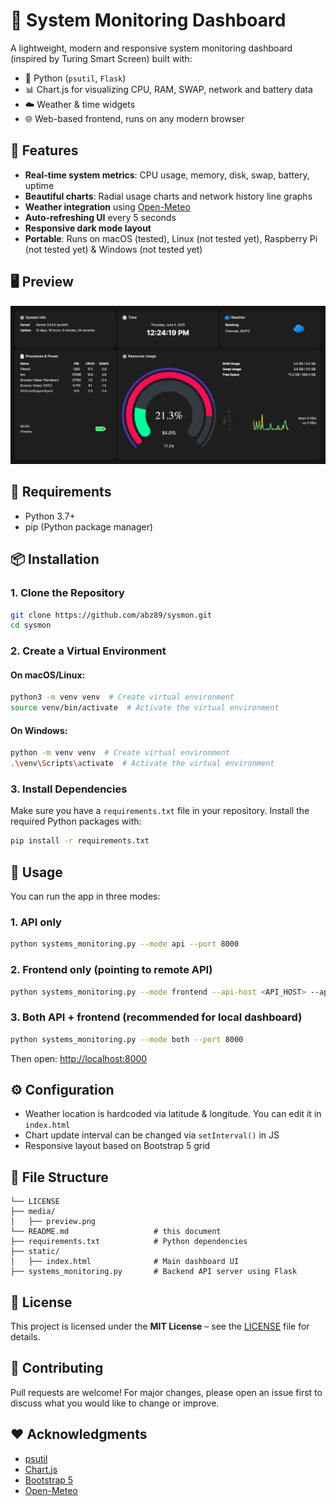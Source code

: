 # 🔧 System Monitoring Dashboard

A lightweight, modern and responsive system monitoring dashboard (inspired by Turing Smart Screen) built with:

- 🐍 Python (`psutil`, `Flask`)
- 📊 Chart.js for visualizing CPU, RAM, SWAP, network and battery data
- ☁️ Weather & time widgets
- 🌐 Web-based frontend, runs on any modern browser

## 🚀 Features

- **Real-time system metrics**: CPU usage, memory, disk, swap, battery, uptime
- **Beautiful charts**: Radial usage charts and network history line graphs
- **Weather integration** using [Open-Meteo](https://open-meteo.com/)
- **Auto-refreshing UI** every 5 seconds
- **Responsive dark mode layout**
- **Portable**: Runs on macOS (tested), Linux (not tested yet), Raspberry Pi (not tested yet) & Windows (not tested yet)

## 🖥️ Preview

![Screenshot](media/preview.png)

## 🔧 Requirements

- Python 3.7+
- pip (Python package manager)

## 📦 Installation

### **1. Clone the Repository**

```bash
git clone https://github.com/abz89/sysmon.git
cd sysmon
```

### **2. Create a Virtual Environment**

#### **On macOS/Linux:**

```bash
python3 -m venv venv  # Create virtual environment
source venv/bin/activate  # Activate the virtual environment
```

#### **On Windows:**

```bash
python -m venv venv  # Create virtual environment
.\venv\Scripts\activate  # Activate the virtual environment
```

### **3. Install Dependencies**

Make sure you have a `requirements.txt` file in your repository. Install the required Python packages with:

```bash
pip install -r requirements.txt
```

## 🧪 Usage

You can run the app in three modes:

### 1. API only

```bash
python systems_monitoring.py --mode api --port 8000
```

### 2. Frontend only (pointing to remote API)

```bash
python systems_monitoring.py --mode frontend --api-host <API_HOST> --api-port <API_PORT>
```

### 3. Both API + frontend (recommended for local dashboard)

```bash
python systems_monitoring.py --mode both --port 8000
```

Then open: [http://localhost:8000](http://localhost:8000)

## ⚙️ Configuration

- Weather location is hardcoded via latitude & longitude. You can edit it in `index.html`
- Chart update interval can be changed via `setInterval()` in JS
- Responsive layout based on Bootstrap 5 grid

## 📁 File Structure

```
└── LICENSE
├── media/
│   ├── preview.png
└── README.md					# this document
├── requirements.txt     		# Python dependencies
├── static/
│   ├── index.html       		# Main dashboard UI
├── systems_monitoring.py		# Backend API server using Flask
```

## 📜 License

This project is licensed under the **MIT License** – see the [LICENSE](LICENSE) file for details.

## 🤝 Contributing

Pull requests are welcome! For major changes, please open an issue first to discuss what you would like to change or improve.

## ❤️ Acknowledgments

- [psutil](https://github.com/giampaolo/psutil)
- [Chart.js](https://www.chartjs.org/)
- [Bootstrap 5](https://getbootstrap.com/)
- [Open-Meteo](https://open-meteo.com/)
